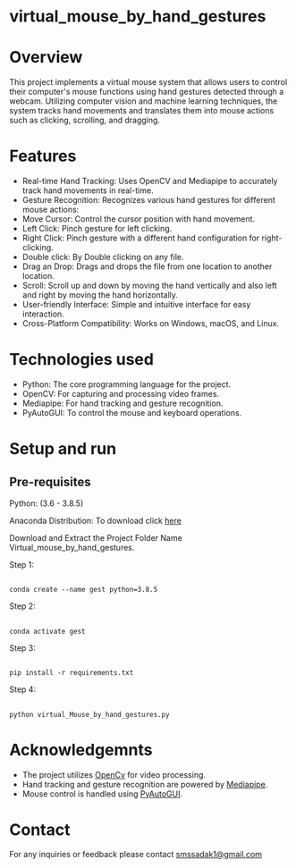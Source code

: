# virtual_mouse_by_hand_gestures
# Overview
This project implements a virtual mouse system that allows users to control their computer's mouse functions using hand gestures detected through a webcam. Utilizing computer vision and machine learning techniques, the system tracks hand movements and translates them into mouse actions such as clicking, scrolling, and dragging.
# Features
- Real-time Hand Tracking: Uses OpenCV and Mediapipe to accurately track hand movements in real-time.
- Gesture Recognition: Recognizes various hand gestures for different mouse actions:
- Move Cursor: Control the cursor position with hand movement.
- Left Click: Pinch gesture for left clicking.
- Right Click: Pinch gesture with a different hand configuration for right-clicking.
- Double click: By Double clicking on any file.
- Drag an Drop: Drags and drops the file from one location to another location.
- Scroll: Scroll up and down by moving the hand vertically and also left and right by moving the hand horizontally.
- User-friendly Interface: Simple and intuitive interface for easy interaction.
- Cross-Platform Compatibility: Works on Windows, macOS, and Linux.
# Technologies used
- Python: The core programming language for the project.
- OpenCV: For capturing and processing video frames.
- Mediapipe: For hand tracking and gesture recognition.
- PyAutoGUI: To control the mouse and keyboard operations.
# Setup and run
## Pre-requisites
Python: (3.6 - 3.8.5)

Anaconda Distribution: To download click [here](https://www.anaconda.com/download)

Download and Extract the Project Folder Name Virtual_mouse_by_hand_gestures.

Step 1:
##
    conda create --name gest python=3.8.5
Step 2:
## 
    conda activate gest
Step 3:
##
    pip install -r requirements.txt
Step 4:
## 
    python virtual_Mouse_by_hand_gestures.py
# Acknowledgemnts
- The project utilizes [OpenCv](https://opencv.org/) for video processing.
- Hand tracking and gesture recognition are powered by [Mediapipe](https://mediapipe.dev).
- Mouse control is handled using [PyAutoGUI](https://pyautogui.readthedocs.io/en/latest/).

# Contact
For any inquiries or feedback please contact smssadak1@gmail.com
		
  
